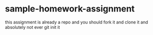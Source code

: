 # sample-homework-assignment
this assignment is already a repo and you should fork it and clone it and absolutely not ever git init it

